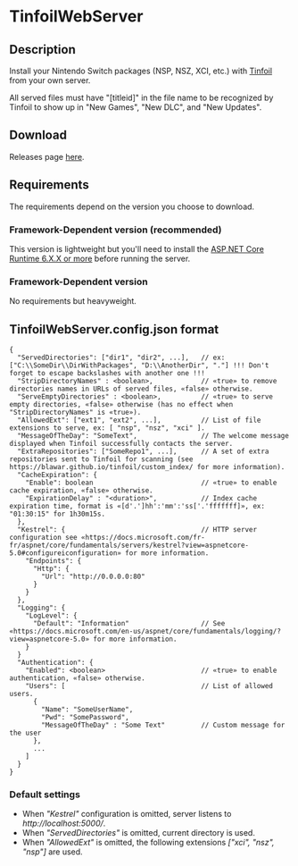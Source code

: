 # TinfoilWebServer

## Description
Install your Nintendo Switch packages (NSP, NSZ, XCI, etc.) with [Tinfoil](https://tinfoil.io/Download) from your own server.

All served files must have "[titleid]" in the file name to be recognized by Tinfoil to show up in "New Games", "New DLC", and "New Updates".

## Download
Releases page [here](https://github.com/Myster-Tee/TinfoilWebServer/releases/tag).

## Requirements

The requirements depend on the version you choose to download.

### Framework-Dependent version (recommended)
This version is lightweight but you'll need to install the [ASP.NET Core Runtime 6.X.X or more](https://dotnet.microsoft.com/download/dotnet/6.0) before running the server.

### Framework-Dependent version
No requirements but heavyweight.

## TinfoilWebServer.config.json format

```jsonc
{
  "ServedDirectories": ["dir1", "dir2", ...],   // ex: ["C:\\SomeDir\\DirWithPackages", "D:\\AnotherDir", "."] !!! Don't forget to escape backslashes with another one !!!
  "StripDirectoryNames" : <boolean>,            // «true» to remove directories names in URLs of served files, «false» otherwise.
  "ServeEmptyDirectories" : <boolean>,          // «true» to serve empty directories, «false» otherwise (has no effect when "StripDirectoryNames" is «true»).
  "AllowedExt": ["ext1", "ext2", ...],          // List of file extensions to serve, ex: [ "nsp", "nsz", "xci" ].
  "MessageOfTheDay": "SomeText",                // The welcome message displayed when Tinfoil successfully contacts the server.
  "ExtraRepositories": ["SomeRepo1", ...],      // A set of extra repositories sent to Tinfoil for scanning (see https://blawar.github.io/tinfoil/custom_index/ for more information).
  "CacheExpiration": {
    "Enable": boolean                           // «true» to enable cache expiration, «false» otherwise.
    "ExpirationDelay" : "<duration>",           // Index cache expiration time, format is «[d'.']hh':'mm':'ss['.'fffffff]», ex: "01:30:15" for 1h30m15s.
  },
  "Kestrel": {                                  // HTTP server configuration see «https://docs.microsoft.com/fr-fr/aspnet/core/fundamentals/servers/kestrel?view=aspnetcore-5.0#configureiconfiguration» for more information.
    "Endpoints": {
      "Http": {
        "Url": "http://0.0.0.0:80"
      }
    }
  },
  "Logging": {
    "LogLevel": {
      "Default": "Information"                  // See «https://docs.microsoft.com/en-us/aspnet/core/fundamentals/logging/?view=aspnetcore-5.0» for more information.
    }
  }
  "Authentication": {
    "Enabled": <boolean>                        // «true» to enable authentication, «false» otherwise.
    "Users": [                                  // List of allowed users.
      {
        "Name": "SomeUserName",
        "Pwd": "SomePassword",
        "MessageOfTheDay" : "Some Text"         // Custom message for the user
      },
      ...
    ]
  }
}
```

### Default settings
- When *"Kestrel"* configuration is omitted, server listens to *http://localhost:5000/*.
- When *"ServedDirectories"* is omitted, current directory is used.
- When *"AllowedExt"* is omitted, the following extensions *["xci", "nsz", "nsp"]* are used.